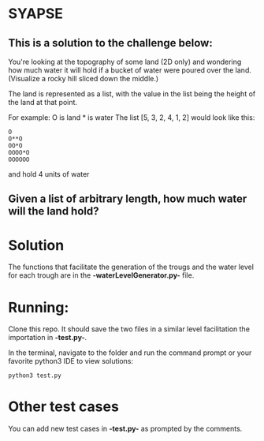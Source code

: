 # SYAPSE
This is a solution to the challenge below:
------------------------------------------------------------------------------------------------

You're looking at the topography of some land (2D only) and wondering how much water it will hold if a bucket of water were poured over the land.
(Visualize a rocky hill sliced down the middle.)

The land is represented as a list, with the value in the list being the height of the land at that point.

For example:
	O is land
	* is water
The list [5, 3, 2, 4, 1, 2] would look like this:

	O
	O**O
	OO*O
	OOOO*O
	OOOOOO

and hold 4 units of water

Given a list of arbitrary length, how much water will the land hold?
------------------------------------------------------------------------------------------------
# Solution
The functions that facilitate the generation of the trougs and the water level for each trough are in the **-waterLevelGenerator.py-** file.
# Running:
Clone this repo. It should save the two files in a similar level facilitation the importation in **-test.py-**.

In the terminal, navigate to the folder and run the command prompt or your favorite python3 IDE to view solutions:
 
 ```python3 test.py```
  
# Other test cases
You can add new test cases in **-test.py-** as prompted by the comments.
